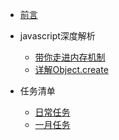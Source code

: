 * [前言](README.md)
- javascript深度解析
    - [带你走进内存机制](javascript深度解析/带你走进内存机制.md)
    - [详解Object.create](javascript深度解析/详解Object.create.md)

- 任务清单
    - [日常任务](任务清单/日常任务.md)
    - [一月任务](任务清单/一月任务.md)